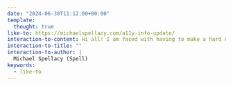 ```yaml
---
date: "2024-06-30T11:12:00+00:00"
template:
  thought: true
like-to: https://michaelspellacy.com/a11y-info-update/
interaction-to-content: Hi all! I am faced with having to make a hard decision about a11y.info. The costs for it are rising ...
interaction-to-title: ""
interaction-to-author: |
  Michael Spellacy (Spell)
keywords:
  - like-to
---
```

